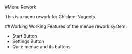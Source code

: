 #Menu Rework

This is a menu rework for Chicken-Nuggets.

##Working
Working Features of the menue rework system.

* Start Button
* Settings Button
* Quite menue and its buttons
